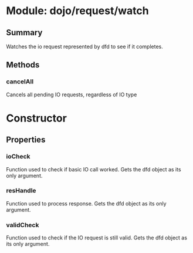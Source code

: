 # Module: dojo/request/watch

## Summary

Watches the io request represented by dfd to see if it completes.
## Methods

### cancelAll
Cancels all pending IO requests, regardless of IO type

# Constructor

## Properties

### ioCheck
Function used to check if basic IO call worked. Gets the dfd
object as its only argument.

### resHandle
Function used to process response. Gets the dfd
object as its only argument.

### validCheck
Function used to check if the IO request is still valid. Gets the dfd
object as its only argument.

